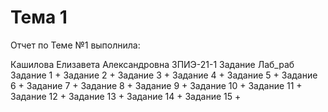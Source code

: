 #   Тема 1
Отчет по Теме №1 выполнила:

Кашилова Елизавета Александровна
ЗПИЭ-21-1
Задание	Лаб_раб
Задание 1	+
Задание 2	+
Задание 3	+
Задание 4	+
Задание 5	+
Задание 6	+
Задание 7	+
Задание 8	+
Задание 9	+
Задание 10	+
Задание 11	+
Задание 12	+
Задание 13	+
Задание 14	+
Задание 15	+
